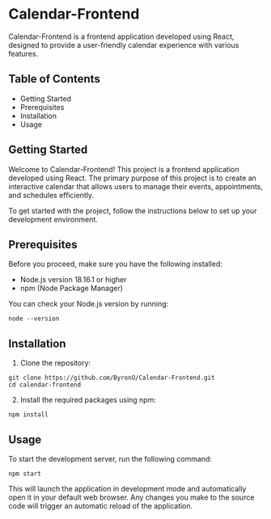 # Calendar-Frontend
Calendar-Frontend is a frontend application developed using React, designed to provide a user-friendly calendar experience with various features.

## Table of Contents
- Getting Started
- Prerequisites
- Installation
- Usage

## Getting Started
Welcome to Calendar-Frontend! This project is a frontend application developed using React. The primary purpose of this project is to create an interactive calendar that allows users to manage their events, appointments, and schedules efficiently.

To get started with the project, follow the instructions below to set up your development environment.

## Prerequisites
Before you proceed, make sure you have the following installed:

- Node.js version 18.16.1 or higher
- npm (Node Package Manager)
  
You can check your Node.js version by running:
```console
node --version
```

## Installation
1. Clone the repository:
```console
git clone https://github.com/ByronO/Calendar-Frontend.git
cd calendar-frontend
```

2. Install the required packages using npm:
```console
npm install
```

## Usage
To start the development server, run the following command:

```console
npm start
```

This will launch the application in development mode and automatically open it in your default web browser. Any changes you make to the source code will trigger an automatic reload of the application.
